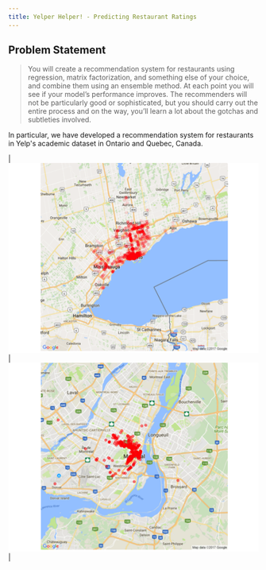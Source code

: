```yaml
---
title: Yelper Helper! - Predicting Restaurant Ratings
---
```


## Problem Statement

>You will create a recommendation system for restaurants using regression, matrix factorization, and something else of your choice, and combine them using an ensemble method. At each point you will see if your model’s performance improves. The recommenders will not be particularly good or sophisticated, but you should carry out the entire process and on the way, you’ll learn a lot about the gotchas and subtleties involved.

In particular, we have developed a recommendation system for restaurants in Yelp's academic dataset in Ontario and Quebec, Canada. 

| ![png](Other_files/ontario.png) | ![png](Other_files/quebec.png) |
